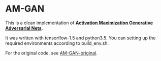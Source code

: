 # AM-GAN

This is a clean implementation of **[Activation Maximization Generative Adversarial Nets](https://arxiv.org/abs/1703.02000)**. 

It was written with tensorflow-1.5 and python3.5. You can setting up the required environments according to build_env.sh. 

For the original code, see [AM-GAN-original](https://github.com/ZhimingZhou/AM-GAN-original).
